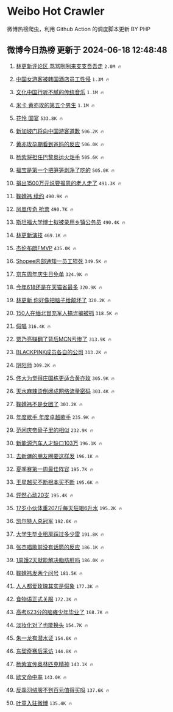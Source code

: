 # Weibo Hot Crawler 



微博热榜爬虫，利用 Github Action 的调度脚本更新 BY PHP 


## 微博今日热榜 更新于 2024-06-18 12:48:48 
1. [林更新评论区 骂骂咧咧来支支吾吾走](https://s.weibo.com/weibo?q=%E6%9E%97%E6%9B%B4%E6%96%B0%E8%AF%84%E8%AE%BA%E5%8C%BA%20%E9%AA%82%E9%AA%82%E5%92%A7%E5%92%A7%E6%9D%A5%E6%94%AF%E6%94%AF%E5%90%BE%E5%90%BE%E8%B5%B0&t=31&band_rank=1&Refer=top) `2.0M 🔥` 

1. [中国女游客被韩国酒店员工性侵](https://s.weibo.com/weibo?q=%23%E4%B8%AD%E5%9B%BD%E5%A5%B3%E6%B8%B8%E5%AE%A2%E8%A2%AB%E9%9F%A9%E5%9B%BD%E9%85%92%E5%BA%97%E5%91%98%E5%B7%A5%E6%80%A7%E4%BE%B5%23&t=31&band_rank=2&Refer=top) `1.3M 🔥` 

1. [文化中国行听不腻的传统音乐](https://s.weibo.com/weibo?q=%23%E6%96%87%E5%8C%96%E4%B8%AD%E5%9B%BD%E8%A1%8C%E5%90%AC%E4%B8%8D%E8%85%BB%E7%9A%84%E4%BC%A0%E7%BB%9F%E9%9F%B3%E4%B9%90%23&t=31&band_rank=3&Refer=top) `1.1M 🔥` 

1. [米卡 黄亦玫的第五个男生](https://s.weibo.com/weibo?q=%E7%B1%B3%E5%8D%A1%20%E9%BB%84%E4%BA%A6%E7%8E%AB%E7%9A%84%E7%AC%AC%E4%BA%94%E4%B8%AA%E7%94%B7%E7%94%9F&t=31&band_rank=4&Refer=top) `1.1M 🔥` 

1. [花怜 国宴](https://s.weibo.com/weibo?q=%E8%8A%B1%E6%80%9C%20%E5%9B%BD%E5%AE%B4&t=31&band_rank=5&Refer=top) `533.8K 🔥` 

1. [新加坡门将向中国游客道歉](https://s.weibo.com/weibo?q=%23%E6%96%B0%E5%8A%A0%E5%9D%A1%E9%97%A8%E5%B0%86%E5%90%91%E4%B8%AD%E5%9B%BD%E6%B8%B8%E5%AE%A2%E9%81%93%E6%AD%89%23&t=31&band_rank=6&Refer=top) `506.2K 🔥` 

1. [黄亦玫孕期看到爸妈的反应](https://s.weibo.com/weibo?q=%E9%BB%84%E4%BA%A6%E7%8E%AB%E5%AD%95%E6%9C%9F%E7%9C%8B%E5%88%B0%E7%88%B8%E5%A6%88%E7%9A%84%E5%8F%8D%E5%BA%94&t=31&band_rank=7&Refer=top) `506.0K 🔥` 

1. [杨紫将担任巴黎奥运火炬手](https://s.weibo.com/weibo?q=%23%E6%9D%A8%E7%B4%AB%E5%B0%86%E6%8B%85%E4%BB%BB%E5%B7%B4%E9%BB%8E%E5%A5%A5%E8%BF%90%E7%81%AB%E7%82%AC%E6%89%8B%23&t=31&band_rank=8&Refer=top) `505.6K 🔥` 

1. [福宝是第一个把笋笋剥净了吃的](https://s.weibo.com/weibo?q=%E7%A6%8F%E5%AE%9D%E6%98%AF%E7%AC%AC%E4%B8%80%E4%B8%AA%E6%8A%8A%E7%AC%8B%E7%AC%8B%E5%89%A5%E5%87%80%E4%BA%86%E5%90%83%E7%9A%84&t=31&band_rank=9&Refer=top) `505.0K 🔥` 

1. [捐出1500万元说要报恩的老人走了](https://s.weibo.com/weibo?q=%23%E6%8D%90%E5%87%BA1500%E4%B8%87%E5%85%83%E8%AF%B4%E8%A6%81%E6%8A%A5%E6%81%A9%E7%9A%84%E8%80%81%E4%BA%BA%E8%B5%B0%E4%BA%86%23&t=31&band_rank=10&Refer=top) `491.3K 🔥` 

1. [鞠婧祎 续约](https://s.weibo.com/weibo?q=%E9%9E%A0%E5%A9%A7%E7%A5%8E%20%E7%BB%AD%E7%BA%A6&t=31&band_rank=11&Refer=top) `490.9K 🔥` 

1. [凤凰传奇 抢票](https://s.weibo.com/weibo?q=%E5%87%A4%E5%87%B0%E4%BC%A0%E5%A5%87%20%E6%8A%A2%E7%A5%A8&t=31&band_rank=12&Refer=top) `490.7K 🔥` 

1. [斯坦福大学博士拟被录用乡镇公务员](https://s.weibo.com/weibo?q=%23%E6%96%AF%E5%9D%A6%E7%A6%8F%E5%A4%A7%E5%AD%A6%E5%8D%9A%E5%A3%AB%E6%8B%9F%E8%A2%AB%E5%BD%95%E7%94%A8%E4%B9%A1%E9%95%87%E5%85%AC%E5%8A%A1%E5%91%98%23&t=31&band_rank=13&Refer=top) `490.4K 🔥` 

1. [林更新演技](https://s.weibo.com/weibo?q=%E6%9E%97%E6%9B%B4%E6%96%B0%E6%BC%94%E6%8A%80&t=31&band_rank=14&Refer=top) `469.1K 🔥` 

1. [杰伦布朗FMVP](https://s.weibo.com/weibo?q=%23%E6%9D%B0%E4%BC%A6%E5%B8%83%E6%9C%97FMVP%23&t=31&band_rank=15&Refer=top) `435.0K 🔥` 

1. [Shopee内部通知一员工猝死](https://s.weibo.com/weibo?q=%23Shopee%E5%86%85%E9%83%A8%E9%80%9A%E7%9F%A5%E4%B8%80%E5%91%98%E5%B7%A5%E7%8C%9D%E6%AD%BB%23&t=31&band_rank=16&Refer=top) `349.5K 🔥` 

1. [京东周年庆生日免单](https://s.weibo.com/weibo?q=%23%E4%BA%AC%E4%B8%9C%E5%91%A8%E5%B9%B4%E5%BA%86%E7%94%9F%E6%97%A5%E5%85%8D%E5%8D%95%23&t=31&band_rank=17&Refer=top) `324.9K 🔥` 

1. [今年618还是在天猫省最多](https://s.weibo.com/weibo?q=%23%E4%BB%8A%E5%B9%B4618%E8%BF%98%E6%98%AF%E5%9C%A8%E5%A4%A9%E7%8C%AB%E7%9C%81%E6%9C%80%E5%A4%9A%23&t=31&band_rank=18&Refer=top) `320.9K 🔥` 

1. [林更新 你好像把脑子给颠坏了](https://s.weibo.com/weibo?q=%E6%9E%97%E6%9B%B4%E6%96%B0%20%E4%BD%A0%E5%A5%BD%E5%83%8F%E6%8A%8A%E8%84%91%E5%AD%90%E7%BB%99%E9%A2%A0%E5%9D%8F%E4%BA%86&t=31&band_rank=19&Refer=top) `320.2K 🔥` 

1. [150人在缅北冒充军人搞诈骗被抓](https://s.weibo.com/weibo?q=%23150%E4%BA%BA%E5%9C%A8%E7%BC%85%E5%8C%97%E5%86%92%E5%85%85%E5%86%9B%E4%BA%BA%E6%90%9E%E8%AF%88%E9%AA%97%E8%A2%AB%E6%8A%93%23&t=31&band_rank=20&Refer=top) `318.5K 🔥` 

1. [假唱](https://s.weibo.com/weibo?q=%E5%81%87%E5%94%B1&t=31&band_rank=21&Refer=top) `316.4K 🔥` 

1. [贾乃亮赚翻了背后MCN亏惨了](https://s.weibo.com/weibo?q=%23%E8%B4%BE%E4%B9%83%E4%BA%AE%E8%B5%9A%E7%BF%BB%E4%BA%86%E8%83%8C%E5%90%8EMCN%E4%BA%8F%E6%83%A8%E4%BA%86%23&t=31&band_rank=22&Refer=top) `313.9K 🔥` 

1. [BLACKPINK成员各自的公司](https://s.weibo.com/weibo?q=%23BLACKPINK%E6%88%90%E5%91%98%E5%90%84%E8%87%AA%E7%9A%84%E5%85%AC%E5%8F%B8%23&t=31&band_rank=23&Refer=top) `313.2K 🔥` 

1. [阴阳师](https://s.weibo.com/weibo?q=%E9%98%B4%E9%98%B3%E5%B8%88&t=31&band_rank=24&Refer=top) `309.2K 🔥` 

1. [佟大为觉得庄国栋更适合黄亦玫](https://s.weibo.com/weibo?q=%23%E4%BD%9F%E5%A4%A7%E4%B8%BA%E8%A7%89%E5%BE%97%E5%BA%84%E5%9B%BD%E6%A0%8B%E6%9B%B4%E9%80%82%E5%90%88%E9%BB%84%E4%BA%A6%E7%8E%AB%23&t=31&band_rank=25&Refer=top) `305.9K 🔥` 

1. [天水麻辣烫倒闭成网络流量密码](https://s.weibo.com/weibo?q=%23%E5%A4%A9%E6%B0%B4%E9%BA%BB%E8%BE%A3%E7%83%AB%E5%80%92%E9%97%AD%E6%88%90%E7%BD%91%E7%BB%9C%E6%B5%81%E9%87%8F%E5%AF%86%E7%A0%81%23&t=31&band_rank=26&Refer=top) `303.4K 🔥` 

1. [鞠婧祎不是女团了](https://s.weibo.com/weibo?q=%23%E9%9E%A0%E5%A9%A7%E7%A5%8E%E4%B8%8D%E6%98%AF%E5%A5%B3%E5%9B%A2%E4%BA%86%23&t=31&band_rank=27&Refer=top) `303.2K 🔥` 

1. [年度歌手 年度卓越歌手](https://s.weibo.com/weibo?q=%E5%B9%B4%E5%BA%A6%E6%AD%8C%E6%89%8B%20%E5%B9%B4%E5%BA%A6%E5%8D%93%E8%B6%8A%E6%AD%8C%E6%89%8B&t=31&band_rank=28&Refer=top) `235.9K 🔥` 

1. [范闲庆帝骨子里的相似](https://s.weibo.com/weibo?q=%E8%8C%83%E9%97%B2%E5%BA%86%E5%B8%9D%E9%AA%A8%E5%AD%90%E9%87%8C%E7%9A%84%E7%9B%B8%E4%BC%BC&t=31&band_rank=29&Refer=top) `232.9K 🔥` 

1. [新能源汽车人才缺口103万](https://s.weibo.com/weibo?q=%23%E6%96%B0%E8%83%BD%E6%BA%90%E6%B1%BD%E8%BD%A6%E4%BA%BA%E6%89%8D%E7%BC%BA%E5%8F%A3103%E4%B8%87%23&t=31&band_rank=30&Refer=top) `196.1K 🔥` 

1. [去新疆的朋友圈要这样发](https://s.weibo.com/weibo?q=%23%E5%8E%BB%E6%96%B0%E7%96%86%E7%9A%84%E6%9C%8B%E5%8F%8B%E5%9C%88%E8%A6%81%E8%BF%99%E6%A0%B7%E5%8F%91%23&t=31&band_rank=31&Refer=top) `196.1K 🔥` 

1. [夏季赛第一周最佳阵容](https://s.weibo.com/weibo?q=%23%E5%A4%8F%E5%AD%A3%E8%B5%9B%E7%AC%AC%E4%B8%80%E5%91%A8%E6%9C%80%E4%BD%B3%E9%98%B5%E5%AE%B9%23&t=31&band_rank=32&Refer=top) `195.7K 🔥` 

1. [王星越买不断根本买不断](https://s.weibo.com/weibo?q=%23%E7%8E%8B%E6%98%9F%E8%B6%8A%E4%B9%B0%E4%B8%8D%E6%96%AD%E6%A0%B9%E6%9C%AC%E4%B9%B0%E4%B8%8D%E6%96%AD%23&t=31&band_rank=33&Refer=top) `195.6K 🔥` 

1. [怦然心动20岁](https://s.weibo.com/weibo?q=%E6%80%A6%E7%84%B6%E5%BF%83%E5%8A%A820%E5%B2%81&t=31&band_rank=34&Refer=top) `195.4K 🔥` 

1. [17岁小伙体重207斤每天狂喝6升水](https://s.weibo.com/weibo?q=%2317%E5%B2%81%E5%B0%8F%E4%BC%99%E4%BD%93%E9%87%8D207%E6%96%A4%E6%AF%8F%E5%A4%A9%E7%8B%82%E5%96%9D6%E5%8D%87%E6%B0%B4%23&t=31&band_rank=35&Refer=top) `195.2K 🔥` 

1. [凯尔特人总冠军](https://s.weibo.com/weibo?q=%23%E5%87%AF%E5%B0%94%E7%89%B9%E4%BA%BA%E6%80%BB%E5%86%A0%E5%86%9B%23&t=31&band_rank=36&Refer=top) `192.6K 🔥` 

1. [大学生毕业租房踩过多少雷](https://s.weibo.com/weibo?q=%23%E5%A4%A7%E5%AD%A6%E7%94%9F%E6%AF%95%E4%B8%9A%E7%A7%9F%E6%88%BF%E8%B8%A9%E8%BF%87%E5%A4%9A%E5%B0%91%E9%9B%B7%23&t=31&band_rank=37&Refer=top) `191.8K 🔥` 

1. [张杰唱歌前没有话筒的反应](https://s.weibo.com/weibo?q=%23%E5%BC%A0%E6%9D%B0%E5%94%B1%E6%AD%8C%E5%89%8D%E6%B2%A1%E6%9C%89%E8%AF%9D%E7%AD%92%E7%9A%84%E5%8F%8D%E5%BA%94%23&t=31&band_rank=38&Refer=top) `186.1K 🔥` 

1. [1周饿2天就能解决脂肪肝吗](https://s.weibo.com/weibo?q=%231%E5%91%A8%E9%A5%BF2%E5%A4%A9%E5%B0%B1%E8%83%BD%E8%A7%A3%E5%86%B3%E8%84%82%E8%82%AA%E8%82%9D%E5%90%97%23&t=31&band_rank=39&Refer=top) `186.0K 🔥` 

1. [鞠婧祎发两个问号](https://s.weibo.com/weibo?q=%23%E9%9E%A0%E5%A9%A7%E7%A5%8E%E5%8F%91%E4%B8%A4%E4%B8%AA%E9%97%AE%E5%8F%B7%23&t=31&band_rank=40&Refer=top) `181.5K 🔥` 

1. [人人都爱玫瑰其实是假象](https://s.weibo.com/weibo?q=%23%E4%BA%BA%E4%BA%BA%E9%83%BD%E7%88%B1%E7%8E%AB%E7%91%B0%E5%85%B6%E5%AE%9E%E6%98%AF%E5%81%87%E8%B1%A1%23&t=31&band_rank=41&Refer=top) `177.3K 🔥` 

1. [食物语正式关服](https://s.weibo.com/weibo?q=%23%E9%A3%9F%E7%89%A9%E8%AF%AD%E6%AD%A3%E5%BC%8F%E5%85%B3%E6%9C%8D%23&t=31&band_rank=42&Refer=top) `172.3K 🔥` 

1. [高考623分的脑瘫少年毕业了](https://s.weibo.com/weibo?q=%23%E9%AB%98%E8%80%83623%E5%88%86%E7%9A%84%E8%84%91%E7%98%AB%E5%B0%91%E5%B9%B4%E6%AF%95%E4%B8%9A%E4%BA%86%23&t=31&band_rank=43&Refer=top) `168.7K 🔥` 

1. [淡妆化对了也能换头](https://s.weibo.com/weibo?q=%23%E6%B7%A1%E5%A6%86%E5%8C%96%E5%AF%B9%E4%BA%86%E4%B9%9F%E8%83%BD%E6%8D%A2%E5%A4%B4%23&t=31&band_rank=44&Refer=top) `154.7K 🔥` 

1. [朱一龙有潜水证](https://s.weibo.com/weibo?q=%23%E6%9C%B1%E4%B8%80%E9%BE%99%E6%9C%89%E6%BD%9C%E6%B0%B4%E8%AF%81%23&t=31&band_rank=45&Refer=top) `154.6K 🔥` 

1. [东契奇赛后采访](https://s.weibo.com/weibo?q=%E4%B8%9C%E5%A5%91%E5%A5%87%E8%B5%9B%E5%90%8E%E9%87%87%E8%AE%BF&t=31&band_rank=46&Refer=top) `144.8K 🔥` 

1. [杨紫宣传奥林匹克精神](https://s.weibo.com/weibo?q=%23%E6%9D%A8%E7%B4%AB%E5%AE%A3%E4%BC%A0%E5%A5%A5%E6%9E%97%E5%8C%B9%E5%85%8B%E7%B2%BE%E7%A5%9E%23&t=31&band_rank=47&Refer=top) `143.1K 🔥` 

1. [欧文命中率](https://s.weibo.com/weibo?q=%E6%AC%A7%E6%96%87%E5%91%BD%E4%B8%AD%E7%8E%87&t=31&band_rank=48&Refer=top) `143.0K 🔥` 

1. [反季羽绒服不到百元值得买吗](https://s.weibo.com/weibo?q=%23%E5%8F%8D%E5%AD%A3%E7%BE%BD%E7%BB%92%E6%9C%8D%E4%B8%8D%E5%88%B0%E7%99%BE%E5%85%83%E5%80%BC%E5%BE%97%E4%B9%B0%E5%90%97%23&t=31&band_rank=49&Refer=top) `137.6K 🔥` 

1. [叶童入驻微博](https://s.weibo.com/weibo?q=%23%E5%8F%B6%E7%AB%A5%E5%85%A5%E9%A9%BB%E5%BE%AE%E5%8D%9A%23&t=31&band_rank=50&Refer=top) `135.4K 🔥` 

